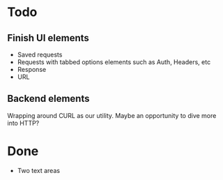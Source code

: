 # Todo
## Finish UI elements
- Saved requests
- Requests with tabbed options elements such as Auth, Headers, etc
- Response
- URL

## Backend elements
Wrapping around CURL as our utility.
Maybe an opportunity to dive more into HTTP?

# Done
- Two text areas
